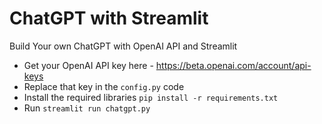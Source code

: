 # ChatGPT with Streamlit
Build Your own ChatGPT with OpenAI API and Streamlit

- Get your OpenAI API key here - https://beta.openai.com/account/api-keys
- Replace that key in the `config.py` code
- Install the required libraries `pip install -r requirements.txt`
- Run `streamlit run chatgpt.py`
